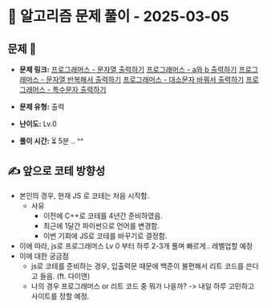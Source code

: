 # 📝 알고리즘 문제 풀이 - 2025-03-05

## 문제 📖

- **문제 링크:** 
[프로그래머스 - 문자열 출력하기](https://school.programmers.co.kr/learn/courses/30/lessons/181952)
[프로그래머스 - a와 b 출력하기](https://school.programmers.co.kr/learn/courses/30/lessons/181951)
[프로그래머스 - 문자열 반복해서 출력하기](https://school.programmers.co.kr/learn/courses/30/lessons/181950)
[프로그래머스 - 대소문자 바꿔서 출력하기](https://school.programmers.co.kr/learn/courses/30/lessons/181949)
[프로그래머스 - 특수문자 출력하기](https://school.programmers.co.kr/learn/courses/30/lessons/181948)

- **문제 유형:** 출력

- **난이도:** Lv.0

- **풀이 시간:** ⏳ 5분 .. ^^

## ✍ 앞으로 코테 방향성

- 본인의 경우, 현재 JS 로 코테는 처음 시작함.
    - 사유
        - 이전에 C++로 코테를 4년간 준비하였음.
        - 최근에 1달간 파이썬으로 언어를 변경함.
        - 이번 기회에 JS로 코테를 바꾸기로 결정함.
- 이에 따라, js로 프로그래머스 Lv 0 부터 하루 2-3개 풀며 빠르게.. 레벨업할 예정
- 이에 대한 궁금점
    - js로 코테를 준비하는 경우, 입출력문 때문에 백준이 불편해서 리트 코드를 쓴다고 들음. (ft. 다이앤)
    - 나의 경우 프로그래머스 or 리트 코드 중 뭐가 나을까? -> 내일 하루 고민하고 사이트를 정할 예정.